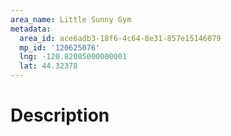 ```yaml
---
area_name: Little Sunny Gym
metadata:
  area_id: ace6adb3-18f6-4c64-8e31-857e15146079
  mp_id: '120625076'
  lng: -120.82085000000001
  lat: 44.32378
---
```

# Description
